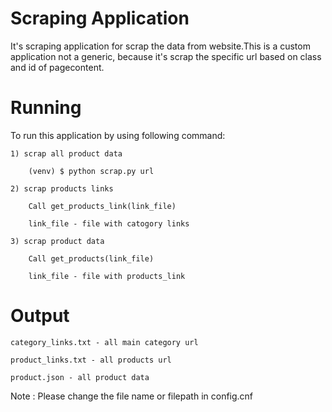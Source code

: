 Scraping Application
================================================
 It's scraping application for scrap the data from website.This is a custom application not a generic, because it's scrap the specific url based on class and id of pagecontent.


Running
=======
To run this application by using following command:

	1) scrap all product data
		
		(venv) $ python scrap.py url 

	2) scrap products links
		
		Call get_products_link(link_file) 

		link_file - file with catogory links

	3) scrap product data

		Call get_products(link_file) 

		link_file - file with products_link

Output
======
	category_links.txt - all main category url

	product_links.txt - all products url
	
	product.json - all product data


Note : Please change the file name or filepath in config.cnf
